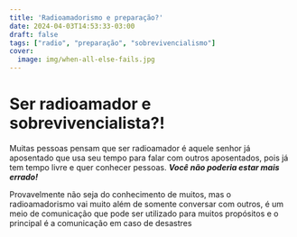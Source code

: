 ```yaml
---
title: 'Radioamadorismo e preparação?'
date: 2024-04-03T14:53:33-03:00
draft: false
tags: ["radio", "preparação", "sobrevivencialismo"]
cover:
  image: img/when-all-else-fails.jpg
---
```


# Ser radioamador e sobrevivencialista?!

Muitas pessoas pensam que ser radioamador é aquele senhor já aposentado que usa seu tempo para falar com outros aposentados, pois já tem tempo livre e quer conhecer pessoas.
***Você não poderia estar mais errado!***

Provavelmente não seja do conhecimento de muitos, mas o radioamadorismo vai muito além de somente conversar com outros, é um meio de comunicação que pode ser utilizado para muitos propósitos e o principal é a comunicação em caso de desastres